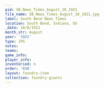 ```yaml
---
pid: SB_News_Times_August_10_1921
file_name: SB_News_Times_August_10_1921.jpg
label: South Bend News Times
location: South Bend, Indiana, US
_date: 10/8/1921
month_str: August
year: '1921'
type: JPG
notes: 
teams: 
game_info: 
player_info: 
inventoried: n
order: '036'
layout: foundry-item
collection: foundry-giants
---
```

